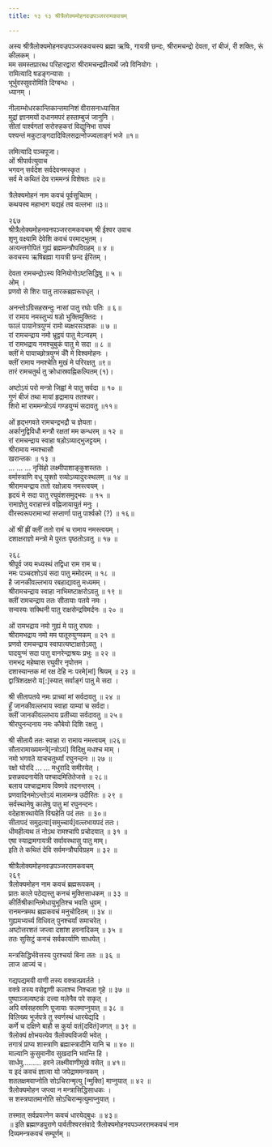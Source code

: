 ```yaml
---
title: १३ १३ श्रीत्रैलोक्यमोहनवज्रपञ्जररामकवचम्

---
```

 
अस्य श्रीत्रैलोक्यमोहनवज्रपञ्जरकवचस्य ब्रह्मा ऋषिः, गायत्री छन्दः, श्रीरामचन्द्रो देवता, रां बीजं, री शक्तिः, रूं कीलकम् ।  
मम समस्तप्रारब्ध परिहारद्वारा श्रीरामचन्द्रप्रीत्यर्थे जपे विनियोगः ।  
रामित्यादि षडङ्गन्यासः ।  
भूर्भुवस्सुवरोमिति दिग्बन्धः ।  
ध्यानम् ।  

नीलाम्भोधरकान्तिकान्तमानिशं वीरासनाध्यासित  
मुद्रां ज्ञानमयों दधानमपरं हस्ताम्बुजं जानुनि ।  
सीतां पार्श्वगतां सरोरुहकरां विद्युनिभा राघवं  
पश्यन्तं मकुटाङ्गदादिविलसद्रत्नोज्ज्वलाङ्गं भजे ॥१॥  

लमित्यादि पञ्चपूजा।  
ओं श्रीपार्वत्युवाच  
भगवन् सर्वदेश सर्वदेवनमस्कृत ।  
सर्व मे कथितं देव राममन्त्रं विशेषतः ॥२॥  

त्रैलेक्यमोहनं नाम कवचं पूर्वसूचितम् ।  
कथयस्व महाभाग यद्यहं तव वल्लभा ॥३॥  

२६७  
श्रीत्रैलोक्यमोहनवनपञ्जररामकवचम् श्री ईश्वर उवाच  
शृणु वक्ष्यामि देवेशि कवचं परमाद्भुतम् ।  
अत्यन्तगोपितं गुह्यं ब्रह्ममन्त्रौघविग्रहम् ॥ ४ ॥  
कवचस्य ऋषिब्रह्मा गायत्री छन्द ईरितम् ।  

देवता रामचन्द्रोऽस्य विनियोगोऽष्टसिद्धिषु ॥ ५ ॥  
ओम् ।  
प्रणवो से शिरः पातु तारकब्रह्मरूपधृत् ।  

अनन्तोऽग्रिसहस्रन्दुः नासां पातु रघोः पतिः ॥ ६॥  
रां रामाय नमस्तुभ्यं षडो भुक्तिमुक्तिदः ।  
फालं पायानेत्रयुग्मं रामो ब्यक्षरसञ्ज्ञकः ॥ ७ ॥  
रां रामचन्द्राय नमो भ्रूद्वयं पातु मेऽन्वहम् ।  
रां रामभद्राय नमश्चुबुकं पातु मे सदा ॥ ८ ॥  
क्लीं मे पायाच्छोत्रयुग्मं कौँ मे विश्वमोहनः ।  
क्लीं रामाय नमश्चेति मुखं मे परिरक्षतु ॥९॥  
तारं रामचतुर्थ तु क्रोधास्रवह्निकल्पितम् (१)।  

अष्टोऽयं परो मन्त्रो जिह्वां मे पातु सर्वदा ॥ १० ॥  
गुणं बीजं तथा मायां हृद्रामाय ततश्चर।  
शिरो मां राममन्त्रोऽयं गण्डयुग्मं सदावतु ॥११॥  

ओं हृद्भगवते रामचन्द्रभद्रौ च ज्ञेयता।  
अर्कानुद्विविधौ मन्त्रौ रक्षतां मम कन्धरम् ॥ १२ ॥  
रां रामचन्द्राय स्वाहा षड़ोऽव्याद्भुजट्टयम् ।  
श्रीरामाय नमश्चासौ  
खरान्तकः ॥ १३ ॥  
... ... ... नृसिंहो लक्ष्मीपाशाङ्कुशस्ततः ।  
वर्मास्त्राणि वधू युक्तो रव्योऽव्यादुरःस्थलम् ॥ १४ ॥  
श्रीरामचन्द्राय ततो रक्षोन्नाय नमस्त्वयम् ।  
हृदयं मे सदा पातु रघुवंशसमुद्भवः ॥ १५ ॥  
रामाज्ञेतु वराहास्त्रं वह्निजायायुतं मनुः ।  
वीरस्वरूपरामाभ्यां सप्तार्णा पातु पार्श्वको (?) ॥ १६॥  

ओं श्रीं ह्रीं क्लीं ततो रामं च रामाय नमस्त्वयम् ।  
दशाक्षराज्ञो मन्त्रो मे पुरतः पृष्ठतोऽवतु ॥ १७ ॥  

२६८  
श्रीपूर्व जय मध्यस्थं तद्विधा राम राम च।  
नमः पञ्चदशोऽयं सदा पातु ममोदरम् ॥ १८ ॥  
है जानकीवल्लभाय रबहाद्यावतु मध्यमम् ।  
श्रीरामचन्द्राय स्वाहा नाभिमष्टाक्षरोऽवतु ॥ १९ ॥  
क्लीं रामचन्द्राय ततः सीतायाः पतये नमः ।  
सन्वस्यः सक्थिनी पातु राक्षसेन्द्रविमर्दनः ॥ २० ॥  

ओं रामभद्राय नमो गुह्यं मे पातु राघवः ।  
श्रीरामभद्राय नमो मम पातूरुयुग्मकम् ॥ २१ ॥  
प्रणवो रामचन्द्राय स्वापात्यष्टाक्षरोऽवतु ।  
पादयुग्मं सदा पातु वानरेन्द्राश्रयः प्रभुः ॥ २२ ॥  
रामभद्र महेष्वास रघुवीर नृपोत्तम ।  
दशास्यान्तक मां रक्ष देहि नः परमे[मां] श्रियम् ॥ २३ ॥  
द्वात्रिंशदक्षरो य[:]स्यात् सर्वाङ्गं पातु मे सदा ।  

श्री सीतापतये नमः प्राच्यां मां सर्वदावतु ॥ २४ ॥  
हुँ जानकीवल्लभाय स्वाहा याम्यां च सर्वदा।  
क्लीं जानकीवल्लभाय प्रतीच्या सर्वदावतु ॥ २५॥  
श्रीरघुनन्दनाय नमः कौबेयो दिशि रक्षतु ।  

श्री सीतायै ततः स्वाहा रा रामाय नमत्त्वयम् ॥२६॥  
सौतारामाख्यमन्त्रे[न्त्रोऽयं] विदिक्षु मधश्च माम् ।  
नमो भगवते याचचतुर्थ्यां रघुनन्दनः ॥ २७ ॥  
रक्षो घोरदि ... ... मधुरादि समीरयेत् ।  
प्रसन्नवदनायेति पश्चादमितितेजसे ॥ २८॥  
बलाय पश्चाद्रामाय विष्णवे तदनन्तरम् ।  
प्रणवादिनमोऽन्तोऽयं मालामन्त्र उदीरितः ॥ २९ ॥  
सर्वस्थानेषु कालेषु पातु मां रघुनन्दनः।  
वदेहाशरथायेति विद्महेति पदं ततः ॥ ३०॥  
सीतापदं समुद्रत्या[समुच्चार्य]वल्लभायपदं ततः।  
धीमहीत्यथ तं नोऽथ रामश्चापि प्रचोदयात् ॥ ३१ ॥  
एषा स्याद्रामगायत्री सर्वावस्थासु पातु माम्।  
इति ते कथितं देवि सर्वमन्त्रौघविग्रहम ॥ ३२ ॥  

श्रीत्रैलोक्यमोहनवज्रपञ्जररामकवचम्  
२६९  
त्रैलोक्यमोहन नाम कवचं ब्रह्मरूपकम् ।  
प्रातः काले पठेद्यस्तु कनचं मुक्तिसाधकम् ॥ ३३ ॥  
कीर्तिश्रीकान्तिमेधायुभूतिश्च भवति धुवम् ।  
रानमन्त्रमथ ब्रह्मकवचं मनुचोदितम् ॥ ३४ ॥  
गुह्यमभ्यर्च्य विधिवत् पुनश्चर्यां समाचरेत् ।  
अष्टोत्तरशतं जप्त्वा दशांश हवनादिकम् ॥ ३५ ॥  
ततः सुसिटुं कनचं सर्वकार्याणि साधयेत् ।  

मन्त्रसिद्धिर्भवेत्तस्य पुरश्चर्या बिना ततः ॥ ३६ ॥  
लाज आज्यं च।  

गद्यपद्यमयी वाणी तस्य वक्त्रात्प्रवर्तते ।  
वक्त्रे तस्य वसेद्वाणी कलाश्च निश्चला गृहे ॥ ३७ ॥  
पुष्पाञ्जल्यष्टकं दत्त्वा मलेनैव परे सकृत् ।  
अपि वर्षसहस्राणि पूजायाः फलमाप्नुयात् ॥ ३८ ॥  
विलिख्य भूर्जपत्रे तु स्वर्णस्थं धारयेद्यदि ।  
कर्णे च दक्षिणे बाहौ स कुर्या वतं[दवितं]जगत् ॥ ३९ ॥  
त्रैलोक्यं क्षोभयत्येव त्रैलोक्यविजयी भवेत् ।  
तगात्रं प्राप्य शास्त्राणि ब्रह्मास्त्रादीनि यानि च ॥ ४० ॥  
माल्यानि कुसुमानीव सुखदानि भवन्ति हि ।  
सार्धमु......... हवने लक्ष्मीवाणीमुखे वसेत् ॥ ४१॥  
य इदं कवचं ज्ञात्वा यो जपेद्राममन्त्रकम् ।  
शतलक्षमवाप्नोति सोऽचिरान्मृत्यु [न्मुक्ति] माप्नुयात् ॥ ४२ ॥  
त्रैलोक्यमोहन जप्त्वा न मन्त्रासिद्धिसाधकः ।  
स शस्त्रघातमानोति सोऽचिरान्मृत्युमाप्नुयात् ।  

तस्मात् सर्वप्रयत्नेन कवचं धारयेद्बुधः ॥ ४३॥  
॥ इति ब्रह्माण्डपुराणे पार्वतीश्वरसंवादे त्रैलोक्यमोहनवपञ्जररामकवचं नाम  
दिव्यमन्त्रकवचं सम्पूर्णम् ॥  